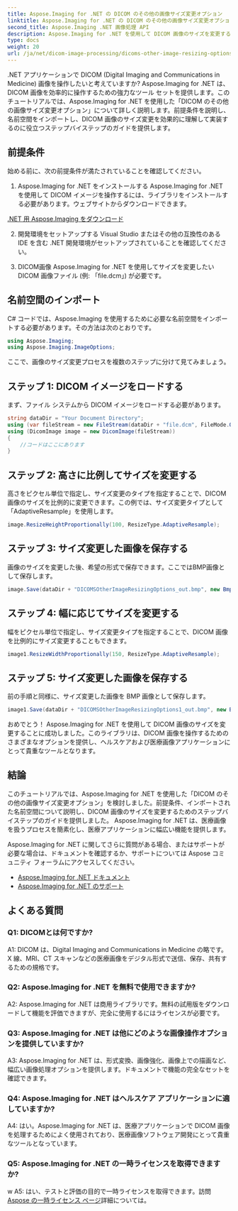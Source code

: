 ```yaml
---
title: Aspose.Imaging for .NET の DICOM のその他の画像サイズ変更オプション
linktitle: Aspose.Imaging for .NET の DICOM のその他の画像サイズ変更オプション
second_title: Aspose.Imaging .NET 画像処理 API
description: Aspose.Imaging for .NET を使用して DICOM 画像のサイズを変更する方法を学びます。効率的な医用画像操作のためのステップバイステップのガイド。
type: docs
weight: 20
url: /ja/net/dicom-image-processing/dicoms-other-image-resizing-options/
---
```

.NET アプリケーションで DICOM (Digital Imaging and Communications in Medicine) 画像を操作したいと考えていますか? Aspose.Imaging for .NET は、DICOM 画像を効率的に操作するための強力なツール セットを提供します。このチュートリアルでは、Aspose.Imaging for .NET を使用した「DICOM のその他の画像サイズ変更オプション」について詳しく説明します。前提条件を説明し、名前空間をインポートし、DICOM 画像のサイズ変更を効果的に理解して実装するのに役立つステップバイステップのガイドを提供します。

## 前提条件

始める前に、次の前提条件が満たされていることを確認してください。

1. Aspose.Imaging for .NET をインストールする
Aspose.Imaging for .NET を使用して DICOM イメージを操作するには、ライブラリをインストールする必要があります。ウェブサイトからダウンロードできます。

[.NET 用 Aspose.Imaging をダウンロード](https://releases.aspose.com/imaging/net/)

2. 開発環境をセットアップする
Visual Studio またはその他の互換性のある IDE を含む .NET 開発環境がセットアップされていることを確認してください。

3. DICOM画像
Aspose.Imaging for .NET を使用してサイズを変更したい DICOM 画像ファイル (例: 「file.dcm」) が必要です。

## 名前空間のインポート

C# コードでは、Aspose.Imaging を使用するために必要な名前空間をインポートする必要があります。その方法は次のとおりです。

```csharp
using Aspose.Imaging;
using Aspose.Imaging.ImageOptions;
```

ここで、画像のサイズ変更プロセスを複数のステップに分けて見てみましょう。

## ステップ 1: DICOM イメージをロードする
まず、ファイル システムから DICOM イメージをロードする必要があります。

```csharp
string dataDir = "Your Document Directory";
using (var fileStream = new FileStream(dataDir + "file.dcm", FileMode.Open, FileAccess.Read))
using (DicomImage image = new DicomImage(fileStream))
{
    //コードはここにあります
}
```

## ステップ 2: 高さに比例してサイズを変更する
高さをピクセル単位で指定し、サイズ変更のタイプを指定することで、DICOM 画像のサイズを比例的に変更できます。この例では、サイズ変更タイプとして「AdaptiveResample」を使用します。

```csharp
image.ResizeHeightProportionally(100, ResizeType.AdaptiveResample);
```

## ステップ 3: サイズ変更した画像を保存する
画像のサイズを変更した後、希望の形式で保存できます。ここではBMP画像として保存します。

```csharp
image.Save(dataDir + "DICOMSOtherImageResizingOptions_out.bmp", new BmpOptions());
```

## ステップ 4: 幅に応じてサイズを変更する
幅をピクセル単位で指定し、サイズ変更タイプを指定することで、DICOM 画像を比例的にサイズ変更することもできます。

```csharp
image1.ResizeWidthProportionally(150, ResizeType.AdaptiveResample);
```

## ステップ 5: サイズ変更した画像を保存する
前の手順と同様に、サイズ変更した画像を BMP 画像として保存します。

```csharp
image1.Save(dataDir + "DICOMSOtherImageResizingOptions1_out.bmp", new BmpOptions());
```

おめでとう！ Aspose.Imaging for .NET を使用して DICOM 画像のサイズを変更することに成功しました。このライブラリは、DICOM 画像を操作するためのさまざまなオプションを提供し、ヘルスケアおよび医療画像アプリケーションにとって貴重なツールとなります。

## 結論

このチュートリアルでは、Aspose.Imaging for .NET を使用した「DICOM のその他の画像サイズ変更オプション」を検討しました。前提条件、インポートされた名前空間について説明し、DICOM 画像のサイズを変更するためのステップバイステップのガイドを提供しました。 Aspose.Imaging for .NET は、医療画像を扱うプロセスを簡素化し、医療アプリケーションに幅広い機能を提供します。

Aspose.Imaging for .NET に関してさらに質問がある場合、またはサポートが必要な場合は、ドキュメントを確認するか、サポートについては Aspose コミュニティ フォーラムにアクセスしてください。

- [Aspose.Imaging for .NET ドキュメント](https://reference.aspose.com/imaging/net/)
- [Aspose.Imaging for .NET のサポート](https://forum.aspose.com/)

## よくある質問

### Q1: DICOMとは何ですか?

A1: DICOM は、Digital Imaging and Communications in Medicine の略です。 X 線、MRI、CT スキャンなどの医療画像をデジタル形式で送信、保存、共有するための規格です。

### Q2: Aspose.Imaging for .NET を無料で使用できますか?

A2: Aspose.Imaging for .NET は商用ライブラリです。無料の試用版をダウンロードして機能を評価できますが、完全に使用するにはライセンスが必要です。

### Q3: Aspose.Imaging for .NET は他にどのような画像操作オプションを提供していますか?

A3: Aspose.Imaging for .NET は、形式変換、画像強化、画像上での描画など、幅広い画像処理オプションを提供します。ドキュメントで機能の完全なセットを確認できます。

### Q4: Aspose.Imaging for .NET はヘルスケア アプリケーションに適していますか?

A4: はい。Aspose.Imaging for .NET は、医療アプリケーションで DICOM 画像を処理するためによく使用されており、医療画像ソフトウェア開発にとって貴重なツールとなっています。

### Q5: Aspose.Imaging for .NET の一時ライセンスを取得できますか?
w
 A5: はい、テストと評価の目的で一時ライセンスを取得できます。訪問[Aspose の一時ライセンス ページ](https://purchase.aspose.com/temporary-license/)詳細については。